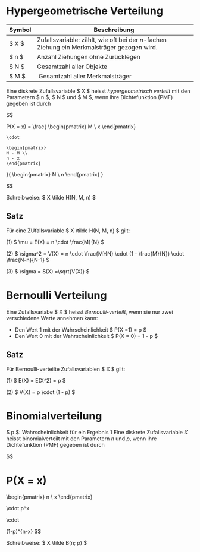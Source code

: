 # Hypergeometrische Verteilung

| Symbol | Beschreibung |
|--|--|
| $ X $ | Zufallsvariable: zählt, wie oft bei der $n$-fachen Ziehung ein Merkmalsträger gezogen wird. |
| $ n $ | Anzahl Ziehungen ohne Zurücklegen |
| $ N $ | Gesamtzahl aller Objekte |
| $ M $ | Gesamtzahl aller Merkmalsträger |

Eine diskrete Zufallsvariable $ X $ heisst *hypergeometrisch verteilt* mit den Parametern $ n $, $ N $ und $ M $, wenn ihre Dichtefunktion (PMF) gegeben ist durch

$$

P(X = x) =
\frac{
	\begin{pmatrix}
	M \\
	x
	\end{pmatrix}

	\cdot

	\begin{pmatrix}
	N - M \\
	n - x
	\end{pmatrix}
}{
\begin{pmatrix}
N \\
n
\end{pmatrix}
}

$$

Schreibweise: $ X \tilde H(N, M, n) $


## Satz

Für eine ZUfallsvariable $ X \tilde H(N, M, n) $ gilt:

(1) $ \mu = E(X) = n \cdot \frac{M}{N} $

(2) $ \sigma^2 = V(X) = n \cdot \frac{M}{N} \cdot (1 - \frac{M}{N}) \cdot \frac{N-n}{N-1} $

(3) $ \sigma = S(X) =\sqrt{V(X)} $


# Bernoulli Verteilung

Eine Zufallsvariabe $ X $ heisst *Bernoulli-verteilt*, wenn sie nur zwei verschiedene Werte annehmen kann:

- Den Wert 1 mit der Wahrscheinlichkeit $ P(X =1) = p $
- Den Wert 0 mit der Wahrscheinlichkeit $ P(X = 0) = 1 - p $

## Satz

Für Bernoulli-verteilte Zufallsvariablen $ X $ gilt:

(1) $ E(X) = E(X^2) = p $

(2) $ V(X) = p \cdot (1 - p) $

# Binomialverteilung

$ p $: Wahrscheinlichkeit für ein Ergebnis 1
Eine diskrete Zufallsvariable $X$
heisst binomialverteilt mit den Parametern $n$ und $p$, wenn ihre Dichtefunktion (PMF) gegeben ist durch

$$

P(X = x)
=
\begin{pmatrix}
n \\
x
\end{pmatrix}

\cdot 
p^x

\cdot

(1-p)^{n-x}
$$

Schreibweise: $ X \tilde B(n; p) $